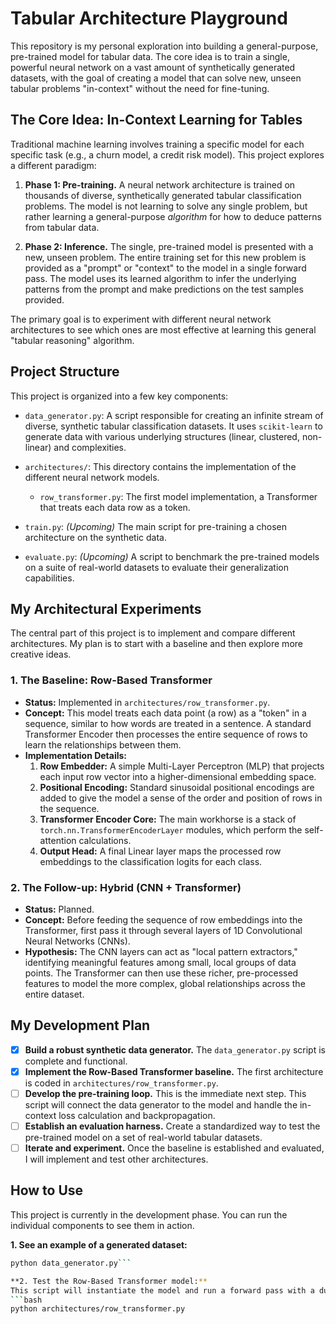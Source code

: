 # Tabular Architecture Playground

This repository is my personal exploration into building a general-purpose, pre-trained model for tabular data. The core idea is to train a single, powerful neural network on a vast amount of synthetically generated datasets, with the goal of creating a model that can solve new, unseen tabular problems "in-context" without the need for fine-tuning.

## The Core Idea: In-Context Learning for Tables

Traditional machine learning involves training a specific model for each specific task (e.g., a churn model, a credit risk model). This project explores a different paradigm:

1.  **Phase 1: Pre-training.** A neural network architecture is trained on thousands of diverse, synthetically generated tabular classification problems. The model is not learning to solve any single problem, but rather learning a general-purpose *algorithm* for how to deduce patterns from tabular data.

2.  **Phase 2: Inference.** The single, pre-trained model is presented with a new, unseen problem. The entire training set for this new problem is provided as a "prompt" or "context" to the model in a single forward pass. The model uses its learned algorithm to infer the underlying patterns from the prompt and make predictions on the test samples provided.

The primary goal is to experiment with different neural network architectures to see which ones are most effective at learning this general "tabular reasoning" algorithm.

## Project Structure

This project is organized into a few key components:

-   `data_generator.py`: A script responsible for creating an infinite stream of diverse, synthetic tabular classification datasets. It uses `scikit-learn` to generate data with various underlying structures (linear, clustered, non-linear) and complexities.

-   `architectures/`: This directory contains the implementation of the different neural network models.
    -   `row_transformer.py`: The first model implementation, a Transformer that treats each data row as a token.

-   `train.py`: *(Upcoming)* The main script for pre-training a chosen architecture on the synthetic data.

-   `evaluate.py`: *(Upcoming)* A script to benchmark the pre-trained models on a suite of real-world datasets to evaluate their generalization capabilities.

## My Architectural Experiments

The central part of this project is to implement and compare different architectures. My plan is to start with a baseline and then explore more creative ideas.

### 1. The Baseline: Row-Based Transformer

-   **Status:** Implemented in `architectures/row_transformer.py`.
-   **Concept:** This model treats each data point (a row) as a "token" in a sequence, similar to how words are treated in a sentence. A standard Transformer Encoder then processes the entire sequence of rows to learn the relationships between them.
-   **Implementation Details:**
    1.  **Row Embedder:** A simple Multi-Layer Perceptron (MLP) that projects each input row vector into a higher-dimensional embedding space.
    2.  **Positional Encoding:** Standard sinusoidal positional encodings are added to give the model a sense of the order and position of rows in the sequence.
    3.  **Transformer Encoder Core:** The main workhorse is a stack of `torch.nn.TransformerEncoderLayer` modules, which perform the self-attention calculations.
    4.  **Output Head:** A final Linear layer maps the processed row embeddings to the classification logits for each class.

### 2. The Follow-up: Hybrid (CNN + Transformer)

-   **Status:** Planned.
-   **Concept:** Before feeding the sequence of row embeddings into the Transformer, first pass it through several layers of 1D Convolutional Neural Networks (CNNs).
-   **Hypothesis:** The CNN layers can act as "local pattern extractors," identifying meaningful features among small, local groups of data points. The Transformer can then use these richer, pre-processed features to model the more complex, global relationships across the entire dataset.

## My Development Plan

-   [x] **Build a robust synthetic data generator.** The `data_generator.py` script is complete and functional.
-   [x] **Implement the Row-Based Transformer baseline.** The first architecture is coded in `architectures/row_transformer.py`.
-   [ ] **Develop the pre-training loop.** This is the immediate next step. This script will connect the data generator to the model and handle the in-context loss calculation and backpropagation.
-   [ ] **Establish an evaluation harness.** Create a standardized way to test the pre-trained model on a set of real-world tabular datasets.
-   [ ] **Iterate and experiment.** Once the baseline is established and evaluated, I will implement and test other architectures.

## How to Use

This project is currently in the development phase. You can run the individual components to see them in action.

**1. See an example of a generated dataset:**
```bash
python data_generator.py```

**2. Test the Row-Based Transformer model:**
This script will instantiate the model and run a forward pass with a dummy data tensor to verify its dimensions and functionality.
```bash
python architectures/row_transformer.py
```
